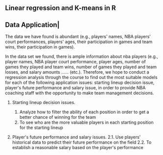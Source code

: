 ## Linear regression and K-means in R

Data Application| 
--
<p>The data we have found is abundant (e.g., players' names, NBA players' court performances, players' ages, their participation in games and team wins, their participation in games).<br>

In the data set we found, there is ample information about nba players (e.g., player names, NBA player court performance, player ages, number of games they played and team wins, number of games they played and team losses, and salary amounts ...... (etc.). Therefore, we hope to conduct a regression analysis through the course to find out the most suitable models for each of the following application issues: starting lineup decision issue, player's future performance and salary issue, in order to provide NBA coaching staff with the opportunity to make team management decisions.</p>

1. Starting lineup decision issues.
      1. Analyze how to filter the ability of each position in order to get a better chance of winning for the team
      2. To see who are the more valuable players in each starting position for the starting lineup

2. Player's future performance and salary issues.
   2.1. Use players' historical data to predict their future performance on the field
   2.2. To establish a reasonable salary based on the player's performance

